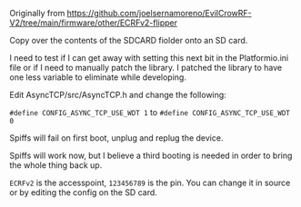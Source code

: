 Originally from https://github.com/joelsernamoreno/EvilCrowRF-V2/tree/main/firmware/other/ECRFv2-flipper

Copy over the contents of the SDCARD fiolder onto an SD card.

I need to test if I can get away with setting this next bit in the Platformio.ini file or if I need to manually patch the library. I patched the library to have one less variable to eliminate while developing.

Edit AsyncTCP/src/AsyncTCP.h and change the following:

`#define CONFIG_ASYNC_TCP_USE_WDT 1` to `#define CONFIG_ASYNC_TCP_USE_WDT 0`


Spiffs will fail on first boot, unplug and replug the device. 

Spiffs will work now, but I believe a third booting is needed in order to bring the whole thing back up.

`ECRFv2` is the accesspoint, `123456789` is the pin. You can change it in source or by editing the config on the SD card.

